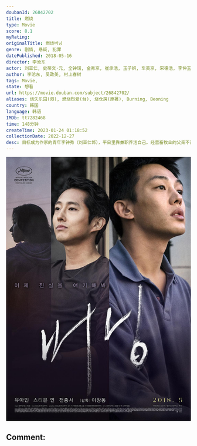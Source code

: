 ```yaml
---
doubanId: 26842702
title: 燃烧
type: Movie
score: 8.1
myRating: 
originalTitle: 燃烧버닝
genre: 剧情, 悬疑, 犯罪
datePublished: 2018-05-16
director: 李沧东
actor: 刘亚仁, 史蒂文·元, 全钟瑞, 金秀京, 崔承浩, 玉子妍, 车美京, 宋德浩, 李仲玉, 尹大烈, 全贤秀, 李艺嫔, 文成根, 张元亨, 朴胜泰, 李凤莲, 裴珉廷, 全锡灿, 柳正浩, 闵福基, 李秀祯, 潘慧罗, 赵英俊, 李英锡, 朴孝根, 裴健植, 赵勇俊
author: 李沧东, 吴政美, 村上春树
tags: Movie, 
state: 想看
url: https://movie.douban.com/subject/26842702/
aliases: 烧失乐园(港), 燃烧烈爱(台), 烧仓房(原著), Burning, Beoning
country: 韩国
language: 韩语
IMDb: tt7282468
time: 148分钟
createTime: 2023-01-24 01:18:52
collectionDate: 2022-12-27
desc: 目标成为作家的青年李钟秀（刘亚仁饰），平日里靠兼职养活自己。经营畜牧业的父亲不谙人情，官司缠身，迫使钟秀又要为了搭救父亲而四处奔走。这一日，钟秀在某大型卖场重逢了当年的同学申惠美（全钟淑饰）。惠美...
---
```


![image](assets/p2520095279.jpg)

Comment: 
---

